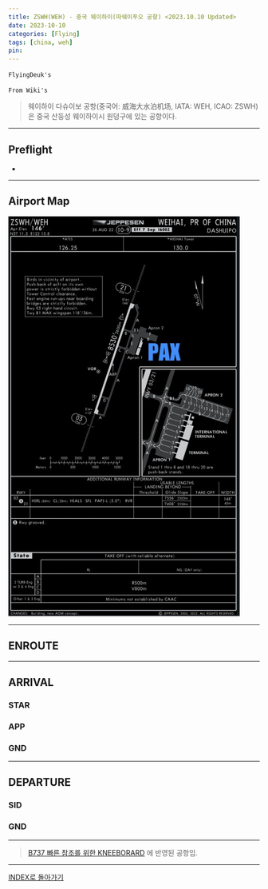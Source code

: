 ```yaml
---
title: ZSWH(WEH) - 중국 웨이하이(따쉐이푸오 공항) <2023.10.10 Updated>
date: 2023-10-10
categories: [Flying]
tags: [china, weh]
pin:
---
```


`FlyingDeuk's`
> 


`From Wiki's`
> 웨이하이 다슈이보 공항(중국어: 威海大水泊机场, IATA: WEH, ICAO: ZSWH)은 중국 산둥성 웨이하이시 원덩구에 있는 공항이다.

--------

## Preflight
- 

---------

## Airport Map
![weh](/img/flying/airport/weh_ap.jpg)


------------

## ENROUTE

--------

## ARRIVAL
### STAR


### APP


### GND


-------

## DEPARTURE
### SID


### GND




----

> [B737 빠른 참조를 위한 KNEEBORARD](/posts/B737-kneeboard/) 에 반영된 공항임. 

-------


[INDEX로 돌아가기](/posts/KoreaJapanChina/)
